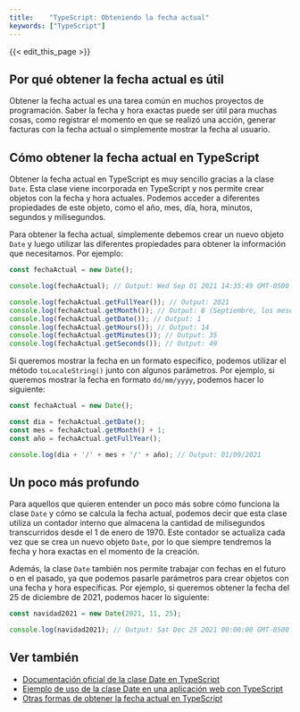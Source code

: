 ```yaml
---
title:    "TypeScript: Obteniendo la fecha actual"
keywords: ["TypeScript"]
---
```


{{< edit_this_page >}}

## Por qué obtener la fecha actual es útil

Obtener la fecha actual es una tarea común en muchos proyectos de programación. Saber la fecha y hora exactas puede ser útil para muchas cosas, como registrar el momento en que se realizó una acción, generar facturas con la fecha actual o simplemente mostrar la fecha al usuario.

## Cómo obtener la fecha actual en TypeScript

Obtener la fecha actual en TypeScript es muy sencillo gracias a la clase `Date`. Esta clase viene incorporada en TypeScript y nos permite crear objetos con la fecha y hora actuales. Podemos acceder a diferentes propiedades de este objeto, como el año, mes, día, hora, minutos, segundos y milisegundos. 

Para obtener la fecha actual, simplemente debemos crear un nuevo objeto `Date` y luego utilizar las diferentes propiedades para obtener la información que necesitamos. Por ejemplo:

```TypeScript
const fechaActual = new Date();

console.log(fechaActual); // Output: Wed Sep 01 2021 14:35:49 GMT-0500 (hora estándar de Perú)

console.log(fechaActual.getFullYear()); // Output: 2021
console.log(fechaActual.getMonth()); // Output: 8 (Septiembre, los meses empiezan en 0)
console.log(fechaActual.getDate()); // Output: 1
console.log(fechaActual.getHours()); // Output: 14
console.log(fechaActual.getMinutes()); // Output: 35
console.log(fechaActual.getSeconds()); // Output: 49
```

Si queremos mostrar la fecha en un formato específico, podemos utilizar el método `toLocaleString()` junto con algunos parámetros. Por ejemplo, si queremos mostrar la fecha en formato `dd/mm/yyyy`, podemos hacer lo siguiente:

```TypeScript
const fechaActual = new Date();

const dia = fechaActual.getDate();
const mes = fechaActual.getMonth() + 1;
const año = fechaActual.getFullYear();

console.log(dia + '/' + mes + '/' + año); // Output: 01/09/2021
```

## Un poco más profundo

Para aquellos que quieren entender un poco más sobre cómo funciona la clase `Date` y cómo se calcula la fecha actual, podemos decir que esta clase utiliza un contador interno que almacena la cantidad de milisegundos transcurridos desde el 1 de enero de 1970. Este contador se actualiza cada vez que se crea un nuevo objeto `Date`, por lo que siempre tendremos la fecha y hora exactas en el momento de la creación.

Además, la clase `Date` también nos permite trabajar con fechas en el futuro o en el pasado, ya que podemos pasarle parámetros para crear objetos con una fecha y hora específicas. Por ejemplo, si queremos obtener la fecha del 25 de diciembre de 2021, podemos hacer lo siguiente:

```TypeScript
const navidad2021 = new Date(2021, 11, 25);

console.log(navidad2021); // Output: Sat Dec 25 2021 00:00:00 GMT-0500 (hora estándar de Perú)
```

## Ver también

- [Documentación oficial de la clase Date en TypeScript](https://www.typescriptlang.org/docs/handbook/intro.html)
- [Ejemplo de uso de la clase Date en una aplicación web con TypeScript](https://www.digitalocean.com/community/tutorials/how-to-work-with-dates-and-times-in-typescript)
- [Otras formas de obtener la fecha actual en TypeScript](https://www.freecodecamp.org/news/how-to-get-the-current-date-and-time-in-javascript/)